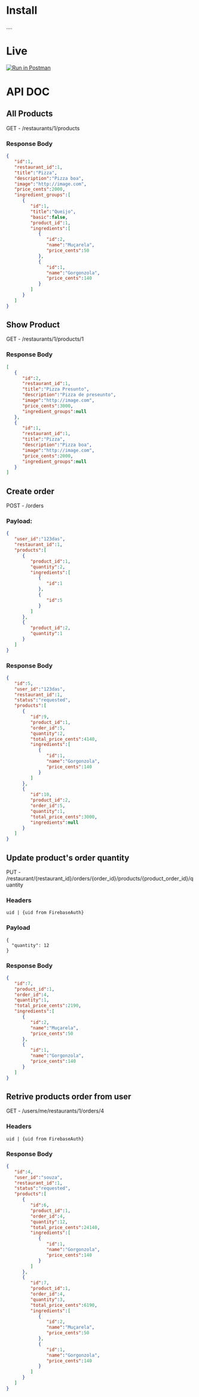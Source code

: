 # Install

....

# Live

[![Run in Postman](https://run.pstmn.io/button.svg)](https://app.getpostman.com/run-collection/a8aa8c2b6b9e9fc7dbec)


# API DOC

## All Products

GET - /restaurants/1/products

### Response Body

```json
{
   "id":1,
   "restaurant_id":1,
   "title":"Pizza",
   "description":"Pizza boa",
   "image":"http://image.com",
   "price_cents":2000,
   "ingredient_groups":[
      {
         "id":1,
         "title":"Queijo",
         "basic":false,
         "product_id":1,
         "ingredients":[
            {
               "id":2,
               "name":"Muçarela",
               "price_cents":50
            },
            {
               "id":1,
               "name":"Gorgonzola",
               "price_cents":140
            }
         ]
      }
   ]
}
```

## Show Product

GET - /restaurants/1/products/1

### Response Body

```json
[
   {
      "id":2,
      "restaurant_id":1,
      "title":"Pizza Presunto",
      "description":"Pizza de preseunto",
      "image":"http://image.com",
      "price_cents":3000,
      "ingredient_groups":null
   },
   {
      "id":1,
      "restaurant_id":1,
      "title":"Pizza",
      "description":"Pizza boa",
      "image":"http://image.com",
      "price_cents":2000,
      "ingredient_groups":null
   }
]
```

## Create order

POST - /orders

### Payload:

```json
{
   "user_id":"123das",
   "restaurant_id":1,
   "products":[
      {
         "product_id":1,
         "quantity":2,
         "ingredients":[
            {
               "id":1
            },
            {
               "id":5
            }
         ]
      },
      {
         "product_id":2,
         "quantity":1
      }
   ]
}
```

### Response Body

```json
{
   "id":5,
   "user_id":"123das",
   "restaurant_id":1,
   "status":"requested",
   "products":[
      {
         "id":9,
         "product_id":1,
         "order_id":5,
         "quantity":2,
         "total_price_cents":4140,
         "ingredients":[
            {
               "id":1,
               "name":"Gorgonzola",
               "price_cents":140
            }
         ]
      },
      {
         "id":10,
         "product_id":2,
         "order_id":5,
         "quantity":1,
         "total_price_cents":3000,
         "ingredients":null
      }
   ]
}
```

## Update product's order quantity

PUT - /restaurant/{restaurant_id}/orders/{order_id}/products/{product_order_id}/quantity


### Headers

```
uid | {uid from FirebaseAuth}
```

### Payload

```
{
  "quantity": 12
}
```

### Response Body

```json
{
   "id":7,
   "product_id":1,
   "order_id":4,
   "quantity":1,
   "total_price_cents":2190,
   "ingredients":[
      {
         "id":2,
         "name":"Muçarela",
         "price_cents":50
      },
      {
         "id":1,
         "name":"Gorgonzola",
         "price_cents":140
      }
   ]
}
```

## Retrive products order from user

GET - /users/me/restaurants/1/orders/4


### Headers

```
uid | {uid from FirebaseAuth}
```

### Response Body

```json
{
   "id":4,
   "user_id":"souza",
   "restaurant_id":1,
   "status":"requested",
   "products":[
      {
         "id":6,
         "product_id":1,
         "order_id":4,
         "quantity":12,
         "total_price_cents":24140,
         "ingredients":[
            {
               "id":1,
               "name":"Gorgonzola",
               "price_cents":140
            }
         ]
      },
      {
         "id":7,
         "product_id":1,
         "order_id":4,
         "quantity":3,
         "total_price_cents":6190,
         "ingredients":[
            {
               "id":2,
               "name":"Muçarela",
               "price_cents":50
            },
            {
               "id":1,
               "name":"Gorgonzola",
               "price_cents":140
            }
         ]
      }
   ]
}
```